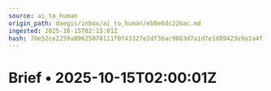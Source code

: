 ```yaml
---
source: ai_to_human
origin_path: daegis/inbox/ai_to_human/eb0e6dc226ac.md
ingested: 2025-10-15T02:15:01Z
hash: 70e52ce2259a89625078111f0f43327e2df36ac9083d7a1d7e1d89423e9a1a4f
---
```

# Brief • 2025-10-15T02:00:01Z

